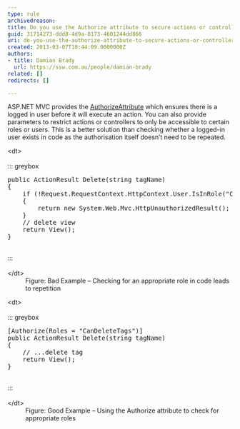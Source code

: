 ```yaml
---
type: rule
archivedreason: 
title: Do you use the Authorize attribute to secure actions or controllers?
guid: 31714273-ddd8-4d9a-8173-4601244dd866
uri: do-you-use-the-authorize-attribute-to-secure-actions-or-controllers
created: 2013-03-07T18:44:09.0000000Z
authors:
- title: Damian Brady
  url: https://ssw.com.au/people/damian-brady
related: []
redirects: []

---
```


ASP.NET MVC provides the [AuthorizeAttribute](https&#58;//msdn.microsoft.com/en-us/library/system.web.mvc.authorizeattribute.aspx) which ensures there is a logged in user before it will execute an action. You can also provide parameters to restrict actions or controllers to only be accessible to certain roles or users. This is a better solution than checking whether a logged-in user exists in code as the authorisation itself doesn’t need to be repeated.

<!--endintro-->
<dl class="badImage">&lt;dt&gt;<br><br>::: greybox<br><pre>public ActionResult Delete(string tagName)
&#123;
    if (!Request.RequestContext.HttpContext.User.IsInRole(&quot;CanDeleteTags&quot;))
    &#123;
        return new System.Web.Mvc.HttpUnauthorizedResult();
    &#125;
    // delete view
    return View();
&#125;
</pre><br>:::<br><br>&lt;/dt&gt;<dd>Figure&#58; Bad Example – Checking for an appropriate role in code leads to repetition </dd></dl><dl class="goodImage">&lt;dt&gt;<br><br>::: greybox<br><pre>[Authorize(Roles = &quot;CanDeleteTags&quot;)]
public ActionResult Delete(string tagName)
&#123;
    // ...delete tag
    return View();
&#125;
</pre><br>:::<br><br>&lt;/dt&gt;<dd>Figure&#58; Good Example – Using the Authorize attribute to check for appropriate roles</dd></dl>

